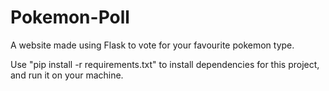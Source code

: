 # Pokemon-Poll
A website made using Flask to vote for your favourite pokemon type.

Use "pip install -r requirements.txt" to install dependencies for this project, and run it on your machine.
